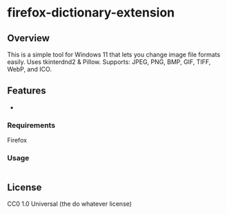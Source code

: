 # firefox-dictionary-extension

## Overview
This is a simple tool for Windows 11 that lets you change image file formats easily. Uses tkinterdnd2 & Pillow. 
Supports: JPEG, PNG, BMP, GIF, TIFF, WebP, and ICO.

## Features
- 

### Requirements
Firefox

### Usage
```

```

## License
CC0 1.0 Universal (the do whatever license)
